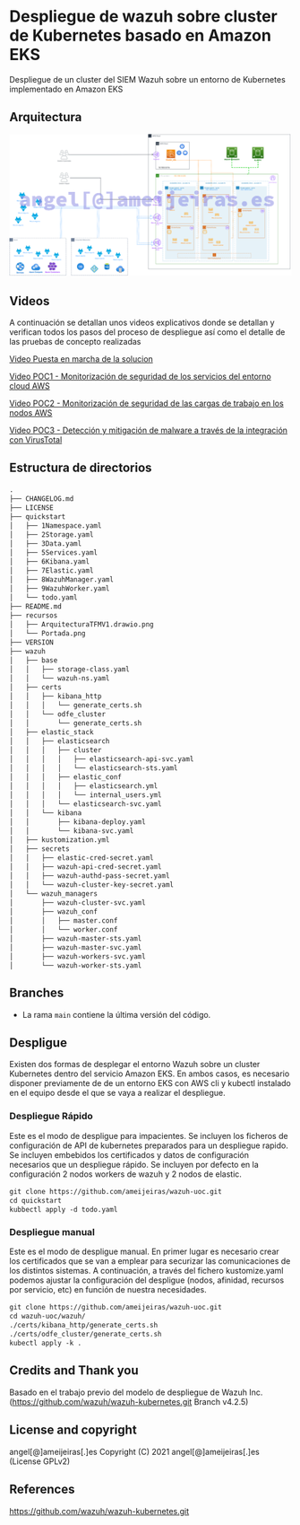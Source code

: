 # Despliegue de wazuh sobre cluster de Kubernetes basado en Amazon EKS


Despliegue de un cluster del SIEM Wazuh sobre un entorno de Kubernetes implementado en Amazon EKS

## Arquitectura
![Imagen de la arquitectura](https://github.com/ameijeiras/wazuh-uoc/blob/main/recursos/ArquitecturaTFMV1.drawio.png?raw=true)

## Videos
A continuación se detallan unos videos explicativos donde se detallan y verifican todos los pasos del proceso de despliegue así como el detalle de las pruebas de concepto realizadas

 [Video Puesta en marcha de la solucion](https://drive.google.com/file/d/1q2cIuL8bMw6jz2Pe9LAcRswPNlFrSfYq/view?usp=sharing)
 
 [Video POC1 - Monitorización de seguridad de los servicios del entorno cloud AWS ](https://drive.google.com/file/d/1m7FZ_bfiM5zVmjZ3kWsgq-wL2vmFTyG4/view?usp=sharing)
 
 [Video POC2 - Monitorización de seguridad de las cargas de trabajo en los nodos AWS](https://drive.google.com/file/d/1jvEet62Stf30F4fvHZ2XTq6tza5pQJLP/view?usp=sharing)
 
 [Video POC3 - Detección y mitigación de malware a través de la integración con
VirusTotal](https://drive.google.com/file/d/1o6isgdswpX9IjGtRGnDXkDKd8JPnAhDz/view?usp=sharing)


## Estructura de directorios
```
.
├── CHANGELOG.md
├── LICENSE
├── quickstart
│   ├── 1Namespace.yaml
│   ├── 2Storage.yaml
│   ├── 3Data.yaml
│   ├── 5Services.yaml
│   ├── 6Kibana.yaml
│   ├── 7Elastic.yaml
│   ├── 8WazuhManager.yaml
│   ├── 9WazuhWorker.yaml
│   └── todo.yaml
├── README.md
├── recursos
│   ├── ArquitecturaTFMV1.drawio.png
│   └── Portada.png
├── VERSION
├── wazuh
│   ├── base
│   │   ├── storage-class.yaml
│   │   └── wazuh-ns.yaml
│   ├── certs
│   │   ├── kibana_http
│   │   │   └── generate_certs.sh
│   │   └── odfe_cluster
│   │       └── generate_certs.sh
│   ├── elastic_stack
│   │   ├── elasticsearch
│   │   │   ├── cluster
│   │   │   │   ├── elasticsearch-api-svc.yaml
│   │   │   │   └── elasticsearch-sts.yaml
│   │   │   ├── elastic_conf
│   │   │   │   ├── elasticsearch.yml
│   │   │   │   └── internal_users.yml
│   │   │   └── elasticsearch-svc.yaml
│   │   └── kibana
│   │       ├── kibana-deploy.yaml
│   │       └── kibana-svc.yaml
│   ├── kustomization.yml
│   ├── secrets
│   │   ├── elastic-cred-secret.yaml
│   │   ├── wazuh-api-cred-secret.yaml
│   │   ├── wazuh-authd-pass-secret.yaml
│   │   └── wazuh-cluster-key-secret.yaml
│   └── wazuh_managers
│       ├── wazuh-cluster-svc.yaml
│       ├── wazuh_conf
│       │   ├── master.conf
│       │   └── worker.conf
│       ├── wazuh-master-sts.yaml
│       ├── wazuh-master-svc.yaml
│       ├── wazuh-workers-svc.yaml
│       └── wazuh-worker-sts.yaml
```



## Branches

* La rama `main` contiene la última versión del código.


## Despligue
Existen dos formas de desplegar el entorno Wazuh sobre un cluster Kubernetes dentro del servicio Amazon EKS.
En ambos casos, es necesario disponer previamente de de un entorno EKS con AWS cli y kubectl instalado en el equipo desde el que se vaya a realizar el despliegue.
### Despliegue Rápido
Este es el modo de despligue para impacientes. Se incluyen los ficheros de configuración de API de kubernetes preparados para un despliegue rapido. Se incluyen embebidos los certificados y datos de configuración necesarios que un despliegue rápido. Se incluyen por defecto en la configuración 2 nodos workers de wazuh y 2 nodos de elastic.
```
git clone https://github.com/ameijeiras/wazuh-uoc.git
cd quickstart
kubbectl apply -d todo.yaml
```

### Despliegue manual
Este es el modo de despligue manual. En primer lugar es necesario crear los certificados que se van a emplear para securizar las comunicaciones de los distintos sistemas. A continuación, a través del fichero kustomize.yaml podemos ajustar la configuración del despligue (nodos, afinidad, recursos por servicio, etc) en función de nuestra necesidades.
```
git clone https://github.com/ameijeiras/wazuh-uoc.git
cd wazuh-uoc/wazuh/
./certs/kibana_http/generate_certs.sh
./certs/odfe_cluster/generate_certs.sh 
kubectl apply -k .
```

## Credits and Thank you

Basado en el trabajo previo del modelo de despliegue de Wazuh Inc. (https://github.com/wazuh/wazuh-kubernetes.git Branch v4.2.5)

## License and copyright

angel[@]ameijeiras[.]es
Copyright (C) 2021 angel[@]ameijeiras[.]es  (License GPLv2)

## References

https://github.com/wazuh/wazuh-kubernetes.git
